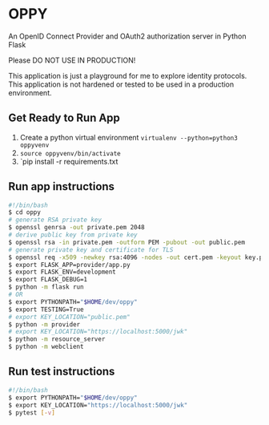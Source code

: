 # OPPY

An OpenID Connect Provider and OAuth2 authorization server in Python Flask

Please DO NOT USE IN PRODUCTION!

This application is just a playground for me to explore identity protocols. This application is not hardened or tested to be used in a production environment.

## Get Ready to Run App
1. Create a python virtual environment `virtualenv --python=python3 oppyvenv`
2. `source oppyvenv/bin/activate`
3. `pip install -r requirements.txt

## Run app instructions

```bash
#!/bin/bash
$ cd oppy
# generate RSA private key
$ openssl genrsa -out private.pem 2048
# derive public key from private key
$ openssl rsa -in private.pem -outform PEM -pubout -out public.pem
# generate private key and certificate for TLS
$ openssl req -x509 -newkey rsa:4096 -nodes -out cert.pem -keyout key.pem -days 365
$ export FLASK_APP=provider/app.py
$ export FLASK_ENV=development
$ export FLASK_DEBUG=1
$ python -m flask run
# OR
$ export PYTHONPATH="$HOME/dev/oppy"
$ export TESTING=True
# export KEY_LOCATION="public.pem"
$ python -m provider
# export KEY_LOCATION="https://localhost:5000/jwk"
$ python -m resource_server
$ python -m webclient
```

## Run test instructions

```bash
#!/bin/bash
$ export PYTHONPATH="$HOME/dev/oppy"
$ export KEY_LOCATION="https://localhost:5000/jwk"
$ pytest [-v]
```
